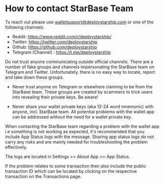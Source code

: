 # How to contact StarBase Team

To reach out please use walletsupport@deploystarship.com or one of the following channels:

- Reddit: https://www.reddit.com/r/deploystarship/
- Twitter: https://twitter.com/deploystarship
- Github: https://github.com/deploystarship
- Telegram (Channel) : https://t.me/deploystarship

Do not trust anyone communicating outside official channels. There are a number of fake groups and channels impersonating the StarBase team on Telegram and Twitter. Unfortunately, there is no easy way to locate, report and take down these groups.

- Never trust anyone on Telegram or elsewhere claiming to be from the StarBase team. These groups are created by scammers to trick users into revealing their private keys. Be aware!

- Never share your wallet private keys (aka 12-24 word mnemonic) with anyone, incl. StarBase team. All potential problems with the wallet app can be addressed without the need for a wallet private key.

When contacting the StarBase team regarding a problem with the wallet app i.e something is not working as expected, it's recommended that you include App Status logs with the message. Sharing app status logs do not carry any risks and are mainly needed for troubleshooting the problem effectively.

The logs are located in Settings >> About App >> App Status.

If the problem relates to some transaction then also include the public transaction ID which can be located by clicking on the respective transaction on the Transactions page.
